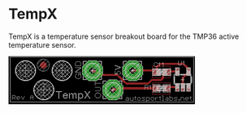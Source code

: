 TempX
=====

TempX is a temperature sensor breakout board for the TMP36 active temperature sensor.

![ScreenShot](https://github.com/autosportlabs/TempX/blob/master/TempX.png?raw=true)

